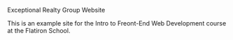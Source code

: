 Exceptional Realty Group Website

This is an example site for the Intro to Freont-End Web Development course at the Flatiron School. 